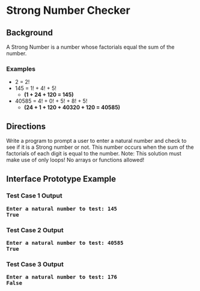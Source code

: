 # Strong Number Checker

## Background
A Strong Number is a number whose factorials equal the sum of the number.

### Examples
<ul>
<li>2 = 2!</li>

<li>145 = 1! + 4! + 5!
<ul><li><b>(1  + 24 + 120 = 145)</b></li></li></ul>
         
<li>40585 = 4! + 0! + 5! + 8! + 5!
<ul><li><b>(24 + 1  + 120 + 40320 + 120 = 40585)</b></li></li></ul>
</ul>

## Directions
Write a program to prompt a user to enter a natural number and check to see if it is a Strong number or not. This number occurs when the sum of the factorials of each digit is equal to the number. Note: This solution must make use of only loops! No arrays or functions allowed!

## Interface Prototype Example

### Test Case 1 Output
<pre><b>Enter a natural number to test: 145
True</b></pre>
### Test Case 2 Output
<pre><b>Enter a natural number to test: 40585
True</b></pre>
### Test Case 3 Output
<pre><b>Enter a natural number to test: 176
False</b></pre>




